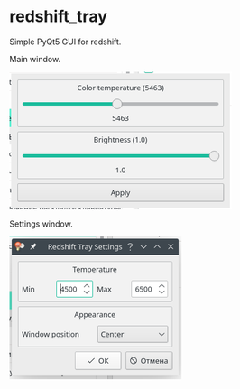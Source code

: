 # redshift_tray
Simple PyQt5 GUI for redshift.

Main window.

![](https://raw.githubusercontent.com/maximt/redshift_tray/main/docs/main.png)

Settings window.

![](https://raw.githubusercontent.com/maximt/redshift_tray/main/docs/settings.png)
